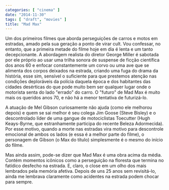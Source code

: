 ```yaml
---
categories: [ "cinema" ]
date: "2014-11-30"
tags: [ "draft", "movies" ]
title: "Mad Max"
---
```

Um dos primeiros filmes que aborda perseguições de carros e motos em
estradas, amado pela sua geração a ponto de virar cult. Vou confessar,
no entanto, que a primeira metade do filme hoje em dia é lenta e um
tanto decepcionante. A abordagem realista do diretor George Miller
é sabotada por ele próprio ao usar uma trilha sonora de suspense de
ficção científica dos anos 60 e enfocar constantemente um corvo ou
uma ave que se alimenta dos corpos deixados na estrada, criando uma
fuga do drama da história, esse sim, sensível o suficiente para que
prestemos atenção nas condições deploráveis da polícia daquela
época e dos habitantes das cidades desérticas do que pode muito bem
ser qualquer lugar onde o motorista senta do lado "errado" do carro. O
"futuro" de Mad Max é muito mais os queridos anos 70, e não há a
menor tentativa de futurizá-lo.

A atuação de Mel Gibson curiosamente não ajuda (como ele melhorou
depois) e quem se sai melhor é seu colega Jim Goose (Steve Bisley)
e o descontrolado líder de uma gangue de motociclistas Toecutter
(Hugh Keays-Byrne, que estranhamente participa do recente Beleza
Adormecida). Por esse motivo, quando a morte nas estradas vira motivo
para descontrole emocional de ambos os lados (e essa é a melhor parte
do filme), o personagem de Gibson (o Max do título) simplesmente é o
mesmo do início do filme.

Mas ainda assim, pode-se dizer que Mad Max é uma obra acima da
média. Contém momentos icônicos como a perseguição na floresta que
termina no fatídico desfecho na estrada. E, claro, o close em um olho
dos mais lembrados pela memória afetiva. Depois de uns 25 anos sem
revisitá-lo, ainda me lembrava claramente como acidentes na estrada
podem chocar para sempre.
